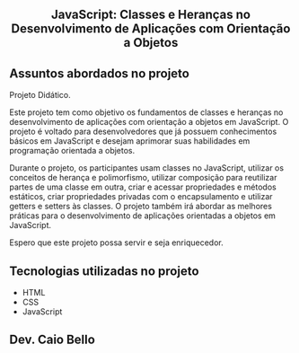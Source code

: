 <h2 align="center">JavaScript: Classes e Heranças no Desenvolvimento de Aplicações com Orientação a Objetos</h2>



## Assuntos abordados no projeto
Projeto Didático.

Este projeto tem como objetivo os fundamentos de classes e heranças no desenvolvimento de aplicações com orientação a objetos em JavaScript. O projeto é voltado para desenvolvedores que já possuem conhecimentos básicos em JavaScript e desejam aprimorar suas habilidades em programação orientada a objetos.

Durante o projeto, os participantes usam classes no JavaScript, utilizar os conceitos de herança e polimorfismo, utilizar composição para reutilizar partes de uma classe em outra, criar e acessar propriedades e métodos estáticos, criar propriedades privadas com o encapsulamento e utilizar getters e setters às classes. O projeto também irá abordar as melhores práticas para o desenvolvimento de aplicações orientadas a objetos em JavaScript.

Espero que este projeto possa servir e seja enriquecedor.

## Tecnologias utilizadas no projeto
* HTML
* CSS
* JavaScript

## Dev. Caio Bello 
